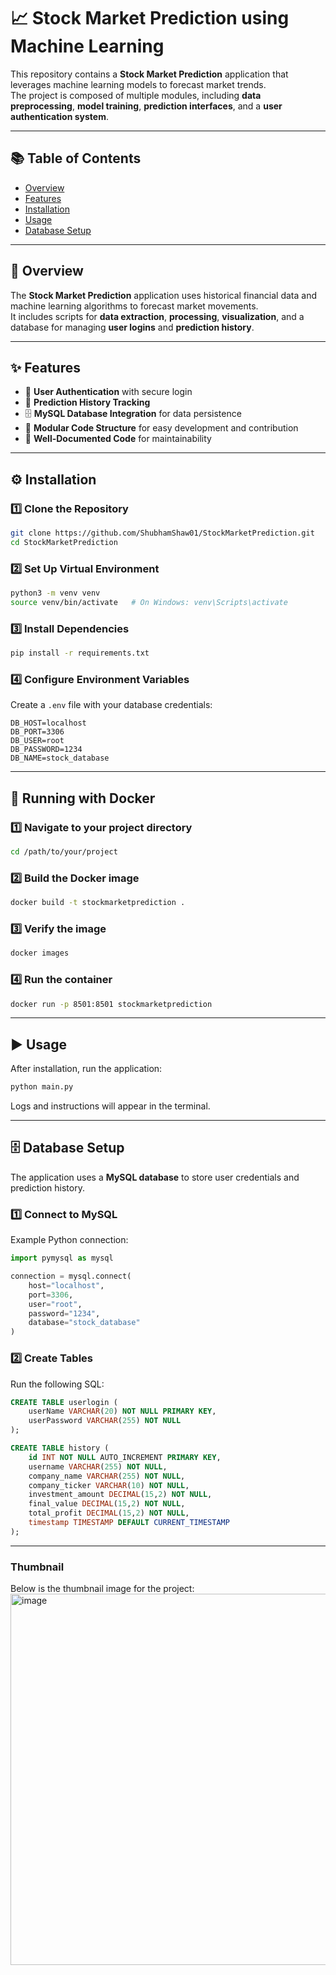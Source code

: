 # 📈 Stock Market Prediction using Machine Learning

This repository contains a **Stock Market Prediction** application that leverages machine learning models to forecast market trends.  
The project is composed of multiple modules, including **data preprocessing**, **model training**, **prediction interfaces**, and a **user authentication system**.

---

## 📚 Table of Contents
- [Overview](#overview)
- [Features](#features)
- [Installation](#installation)
- [Usage](#usage)
- [Database Setup](#database-setup)


---

## 📝 Overview
The **Stock Market Prediction** application uses historical financial data and machine learning algorithms to forecast market movements.  
It includes scripts for **data extraction**, **processing**, **visualization**, and a database for managing **user logins** and **prediction history**.

---

## ✨ Features
- 🔐 **User Authentication** with secure login
- 📜 **Prediction History Tracking**
- 🗄 **MySQL Database Integration** for data persistence
- 🧩 **Modular Code Structure** for easy development and contribution
- 📝 **Well-Documented Code** for maintainability

---

## ⚙️ Installation

### 1️⃣ Clone the Repository
```bash
git clone https://github.com/ShubhamShaw01/StockMarketPrediction.git
cd StockMarketPrediction
```

### 2️⃣ Set Up Virtual Environment
```bash
python3 -m venv venv
source venv/bin/activate   # On Windows: venv\Scripts\activate
```

### 3️⃣ Install Dependencies
```bash
pip install -r requirements.txt
```

### 4️⃣ Configure Environment Variables
Create a `.env` file with your database credentials:
```env
DB_HOST=localhost
DB_PORT=3306
DB_USER=root
DB_PASSWORD=1234
DB_NAME=stock_database
```

---

## 🐳 Running with Docker

### 1️⃣ Navigate to your project directory
```bash
cd /path/to/your/project
```

### 2️⃣ Build the Docker image
```bash
docker build -t stockmarketprediction .
```

### 3️⃣ Verify the image
```bash
docker images
```

### 4️⃣ Run the container
```bash
docker run -p 8501:8501 stockmarketprediction
```

---

## ▶️ Usage
After installation, run the application:
```bash
python main.py
```
Logs and instructions will appear in the terminal.

---

## 🗄 Database Setup

The application uses a **MySQL database** to store user credentials and prediction history.

### 1️⃣ Connect to MySQL
Example Python connection:
```python
import pymysql as mysql

connection = mysql.connect(
    host="localhost",
    port=3306,
    user="root",
    password="1234",
    database="stock_database"
)
```

### 2️⃣ Create Tables
Run the following SQL:
```sql
CREATE TABLE userlogin (
    userName VARCHAR(20) NOT NULL PRIMARY KEY,
    userPassword VARCHAR(255) NOT NULL
);

CREATE TABLE history (
    id INT NOT NULL AUTO_INCREMENT PRIMARY KEY,
    username VARCHAR(255) NOT NULL,
    company_name VARCHAR(255) NOT NULL,
    company_ticker VARCHAR(10) NOT NULL,
    investment_amount DECIMAL(15,2) NOT NULL,
    final_value DECIMAL(15,2) NOT NULL,
    total_profit DECIMAL(15,2) NOT NULL,
    timestamp TIMESTAMP DEFAULT CURRENT_TIMESTAMP
);
```

---

### Thumbnail
Below is the thumbnail image for the project:
<img width="1365" height="594" alt="image" src="https://github.com/user-attachments/assets/f79b2012-fc99-42c6-8920-5e4b9a4935f3" />




